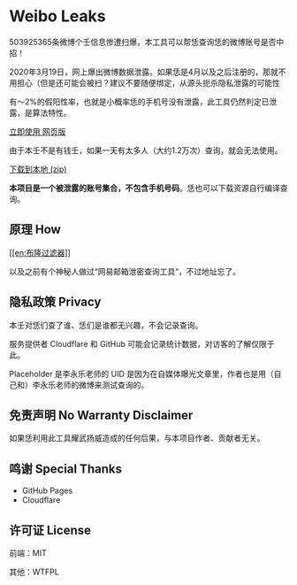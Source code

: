 # Weibo Leaks

503925365条微博个壬信息惨遭扫爆，本工具可以帮恁查询恁的微博账号是否中招！

2020年3月19日，网上爆出微博数据泄露。如果恁是4月以及之后注册的，那就不用担心（但是还可能会被扫？建议不要随便绑定，从源头扼杀隐私泄露的可能性

有～2%的假阳性率，也就是小概率恁的手机号没有泄露，此工具仍然判定已泄露，是算法特性。

[立即使用 网页版](https://esuadmin.github.io/weibo-leaks/)

由于本壬不是有钱壬，如果一天有太多人（大约1.2万次）查询，就会无法使用。

[下载到本地 (zip)](https://github.com/ESUAdmin/weibo-leaks/archive/master.zip)

**本项目是一个被泄露的账号集合，不包含手机号码**。恁也可以下载资源自行编译查询。

## 原理 How

[\[\[en:布隆过滤器\]\]](https://en.wikipedia.org/wiki/Bloom_filter)

以及之前有个神秘人做过“网易邮箱泄密查询工具“，不过地址忘了。

## 隐私政策 Privacy

本壬对恁们查了谁、恁们是谁都无兴趣，不会记录查询。

服务提供者 Cloudflare 和 GitHub 可能会记录统计数据，对访客的了解仅限于此。

Placeholder 是李永乐老师的 UID 是因为在自媒体曝光文章里，作者也是用（自己和）李永乐老师的微博来测试查询的。

## 免责声明 No Warranty Disclaimer

如果恁利用此工具耀武扬威造成的任何后果，与本项目作者、贡献者无关。

## 鸣谢 Special Thanks

- GitHub Pages
- Cloudflare

## 许可证 License

前端：MIT

其他：WTFPL
